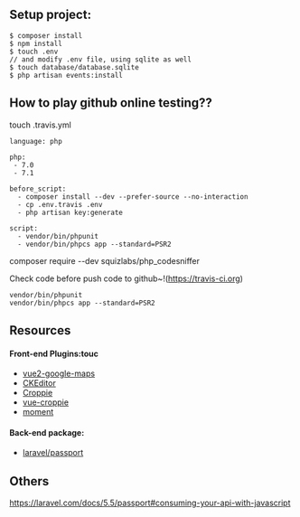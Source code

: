 ## Setup project: 
````
$ composer install  
$ npm install  
$ touch .env  
// and modify .env file, using sqlite as well 
$ touch database/database.sqlite  
$ php artisan events:install
```` 
  
## How to play github online testing??

touch .travis.yml

````
language: php

php:
 - 7.0
 - 7.1

before_script:
  - composer install --dev --prefer-source --no-interaction
  - cp .env.travis .env
  - php artisan key:generate

script:
  - vendor/bin/phpunit
  - vendor/bin/phpcs app --standard=PSR2
````

composer require --dev squizlabs/php_codesniffer

Check code before push code to github~!(https://travis-ci.org)
````
vendor/bin/phpunit
vendor/bin/phpcs app --standard=PSR2
````

## Resources  

#### Front-end Plugins:touc
- [vue2-google-maps](https://www.npmjs.com/package/vue2-google-maps)
- [CKEditor](https://ckeditor.com/builder)
- [Croppie](https://github.com/foliotek/croppie)
- [vue-croppie](https://github.com/jofftiquez/vue-croppie)
- [moment](https://momentjs.com/)

#### Back-end package:
- [laravel/passport](https://laravel.com/docs/5.4/passport)


## Others     
  
  https://laravel.com/docs/5.5/passport#consuming-your-api-with-javascript